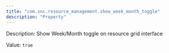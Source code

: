 ```yaml
---
title: "com.snc.resource_management.show_week_month_toggle"
description: "Property"
---
```


Description: Show Week/Month toggle on resource grid interface

Value: `true`